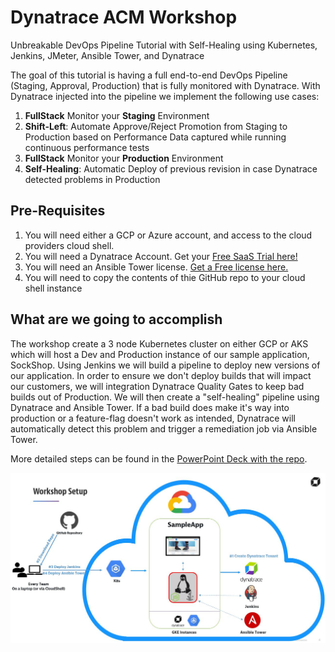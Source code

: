 # Dynatrace ACM Workshop
Unbreakable DevOps Pipeline Tutorial with Self-Healing using Kubernetes, Jenkins, JMeter, Ansible Tower, and Dynatrace

The goal of this tutorial is having a full end-to-end DevOps Pipeline (Staging, Approval, Production) that is fully monitored with Dynatrace. With Dynatrace injected into the pipeline we implement the following use cases:
1. **FullStack** Monitor your **Staging** Environment
2. **Shift-Left**: Automate Approve/Reject Promotion from Staging to Production based on Performance Data captured while running continuous performance tests
3. **FullStack** Monitor your **Production** Environment
4. **Self-Healing**: Automatic Deploy of previous revision in case Dynatrace detected problems in Production

## Pre-Requisites
1. You will need either a GCP or Azure account, and access to the cloud providers cloud shell.
1. You will need a Dynatrace Account. Get your [Free SaaS Trial here!](https://www.dynatrace.com/trial/)
1. You will need an Ansible Tower license. [Get a Free license here.](https://www.ansible.com/workshop-license)
1. You will need to copy the contents of thie GitHub repo to your cloud shell instance

## What are we going to accomplish
The workshop create a 3 node Kubernetes cluster on either GCP or AKS which will host a Dev and Production instance of our sample application, SockShop.  Using Jenkins we will build a pipeline to deploy new versions of our application.  In order to ensure we don't deploy builds that will impact our customers, we will integration Dynatrace Quality Gates to keep bad builds out of Production.
We will then create a "self-healing" pipeline using Dynatrace and Ansible Tower.  If a bad build does make it's way into production or a feature-flag doesn't work as intended, Dynatrace will automatically detect this problem and trigger a remediation job via Ansible Tower.

More detailed steps can be found in the [PowerPoint Deck with the repo](DynatraceACM.pptx).

![](./images/acmsetup.JPG)
